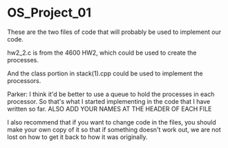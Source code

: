 # OS_Project_01

These are the two files of code that will probably be used to implement our code. 

hw2_2.c is from the 4600 HW2, which could be used to create the processes. 

And the class portion in stack(1).cpp could be used to implement the processors.


Parker: I think it'd be better to use a queue to hold the processes in each processor. So that's what I started implementing in the code that I have written so far.
  ALSO ADD YOUR NAMES AT THE HEADER OF EACH FILE
  
  I also recommend that if you want to change code in the files, you should make your own copy of it so that if something doesn't work out, we are not lost on how to get it back to how it was originally.
